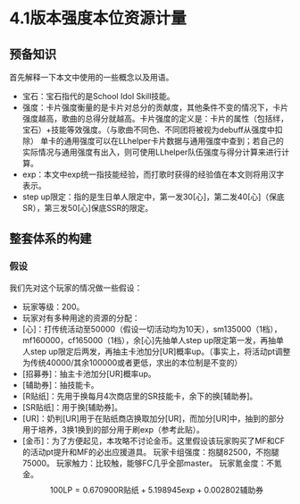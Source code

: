 # 4.1版本强度本位资源计量

## 预备知识
首先解释一下本文中使用的一些概念以及用语。
* 宝石：宝石指代的是School Idol Skill技能。
* 强度：卡片强度衡量的是卡片对总分的贡献度，其他条件不变的情况下，卡片强度越高，歌曲的总得分就越高。卡片强度的定义是：卡片的属性（包括绊，宝石）+技能等效强度。（与歌曲不同色、不同团将被视为debuff从强度中扣除）
单卡的通用强度可以在LLhelper卡片数据与通用强度中查到；若自己的实际情况与通用强度有出入，则可使用LLhelper队伍强度与得分计算来进行计算。
* exp：本文中exp统一指技能经验，而打歌时获得的经验值在本文则将用汉字表示。
* step up限定：指的是生日单人限定中，第一发30[心]，第二发40[心]（保底SR），第三发50[心]保底SSR的限定。

## 整套体系的构建
### 假设

我们先对这个玩家的情况做一些假设：
* 玩家等级：200。
* 玩家对有多种用途的资源的分配：
* [心]：打传统活动至50000（假设一切活动均为10天），sm135000（1档），mf160000，cf165000（1档），余[心]先抽单人step up限定第一发，再抽单人step up限定后两发，再抽主卡池加分[UR]概率up。（事实上，将活动pt调整为传统40000/其余100000或者更低，求出的本位制是不变的）
* [招募券]：抽主卡池加分[UR]概率up。
* [辅助券]：抽技能卡。
* [R贴纸]：先用于换每月4次商店里的SR技能卡，余下的换[辅助券]。
* [SR贴纸]：用于换[辅助券]。
* [UR]：奶判[UR]用于在贴纸商店换取加分[UR]，而加分[UR]中，抽到的部分用于培养，3换1换到的部分用于刷exp（参考此贴）。
* [金币]：为了方便起见，本攻略不讨论金币。这里假设该玩家购买了MF和CF的活动pt提升和MF的必出应援道具。
玩家卡组强度：抱腿82500，不抱腿75000。
玩家触力：比较触，能够FC几乎全部master。
玩家氪金度：不氪金。
$$100\text{LP}=0.670900\text{R贴纸}+5.198945\text{exp}+0.002802\text{辅助券}$$
